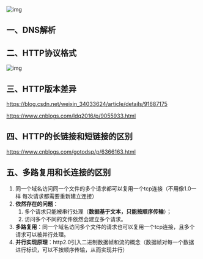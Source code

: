 ![img](https://imgconvert.csdnimg.cn/aHR0cHM6Ly91c2VyLWdvbGQtY2RuLnhpdHUuaW8vMjAxOC81LzgvMTYzM2VhZDMxNmQwNzcxMw?x-oss-process=image/format,png)

## 一、DNS解析



## 二、HTTP协议格式

![img](https://img2018.cnblogs.com/blog/1470430/201902/1470430-20190217182109281-481218721.png)

## 三、HTTP版本差异

https://blog.csdn.net/weixin_34033624/article/details/91687175

https://www.cnblogs.com/ldq2016/p/9055933.html

## 四、HTTP的长链接和短链接的区别

https://www.cnblogs.com/gotodsp/p/6366163.html

## 五、多路复用和长连接的区别

1. 同一个域名访问同一个文件的多个请求都可以复用一个tcp连接（不用像1.0一样 每次请求都需要重新建立连接）
2. **依然存在的问题**：
   1. 多个请求只能被串行处理（**数据基于文本，只能按顺序传输**）；
   2. 访问多个不同的文件依然会建立多个请求。
3. **多路复用**：同一个域名访问多个文件的请求也可以复用一个tcp连接，且多个请求可以被并行处理。
4. **并行实现原理**：http2.0引入二进制数据帧和流的概念（数据帧对每一个数据进行标识，可以不按顺序传输，从而实现并行）





